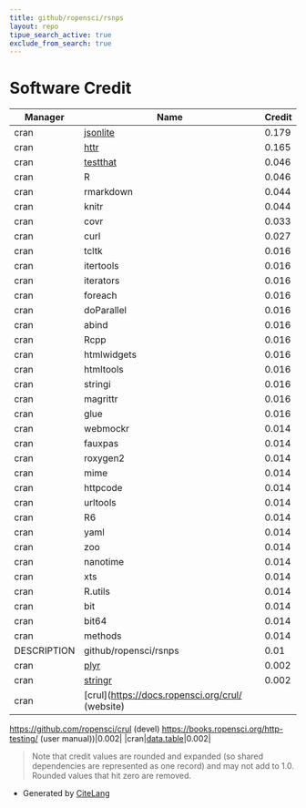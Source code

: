 ```yaml
---
title: github/ropensci/rsnps
layout: repo
tipue_search_active: true
exclude_from_search: true
---
```

# Software Credit

|Manager|Name|Credit|
|-------|----|------|
|cran|[jsonlite](https://arxiv.org/abs/1403.2805 (paper))|0.179|
|cran|[httr](https://httr.r-lib.org/)|0.165|
|cran|[testthat](https://testthat.r-lib.org)|0.046|
|cran|R|0.046|
|cran|rmarkdown|0.044|
|cran|knitr|0.044|
|cran|covr|0.033|
|cran|curl|0.027|
|cran|tcltk|0.016|
|cran|itertools|0.016|
|cran|iterators|0.016|
|cran|foreach|0.016|
|cran|doParallel|0.016|
|cran|abind|0.016|
|cran|Rcpp|0.016|
|cran|htmlwidgets|0.016|
|cran|htmltools|0.016|
|cran|stringi|0.016|
|cran|magrittr|0.016|
|cran|glue|0.016|
|cran|webmockr|0.014|
|cran|fauxpas|0.014|
|cran|roxygen2|0.014|
|cran|mime|0.014|
|cran|httpcode|0.014|
|cran|urltools|0.014|
|cran|R6|0.014|
|cran|yaml|0.014|
|cran|zoo|0.014|
|cran|nanotime|0.014|
|cran|xts|0.014|
|cran|R.utils|0.014|
|cran|bit|0.014|
|cran|bit64|0.014|
|cran|methods|0.014|
|DESCRIPTION|github/ropensci/rsnps|0.01|
|cran|[plyr](http://had.co.nz/plyr)|0.002|
|cran|[stringr](http://stringr.tidyverse.org)|0.002|
|cran|[crul](https://docs.ropensci.org/crul/ (website)
https://github.com/ropensci/crul (devel)
https://books.ropensci.org/http-testing/ (user manual))|0.002|
|cran|[data.table](https://r-datatable.com)|0.002|


> Note that credit values are rounded and expanded (so shared dependencies are represented as one record) and may not add to 1.0. Rounded values that hit zero are removed.


- Generated by [CiteLang](https://github.com/vsoch/citelang)
